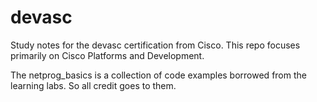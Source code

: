 # devasc

Study notes for the devasc certification from Cisco. This repo focuses primarily on Cisco Platforms and Development.

The netprog_basics is a collection of code examples borrowed from the learning labs. So all credit goes to them.


